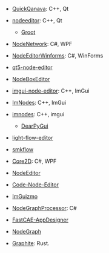 - [QuickQanava](https://github.com/cneben/QuickQanava): C++, Qt

- [nodeeditor](https://github.com/paceholder/nodeeditor): C++, Qt
  
  - [Groot](https://github.com/BehaviorTree/Groot/tree/master/QtNodeEditor)

- [NodeNetwork](https://github.com/Wouterdek/NodeNetwork): C#, WPF

- [NodeEditorWinforms](https://github.com/komorra/NodeEditorWinforms): C#, WinForms

- [qt5-node-editor](https://github.com/nwaniek/qt5-node-editor)

- [NodeBoxEditor](https://github.com/rubenwardy/NodeBoxEditor)

- [imgui-node-editor](https://github.com/thedmd/imgui-node-editor): C++, ImGui

- [ImNodes](https://github.com/rokups/ImNodes): C++, ImGui

- [imnodes](https://github.com/Nelarius/imnodes): C++, imgui
  
  - [DearPyGui](https://github.com/hoffstadt/DearPyGui)

- [light-flow-editor](https://github.com/ArthurSonzogni/light-flow-editor)

- [smkflow](https://github.com/ArthurSonzogni/smkflow)

- [Core2D](https://github.com/wieslawsoltes/Core2D): C#, WPF

- [NodeEditor](https://github.com/wieslawsoltes/NodeEditor)

- [Code-Node-Editor](https://github.com/simeonradivoev/Code-Node-Editor)

- [ImGuizmo](https://github.com/CedricGuillemet/ImGuizmo)

- [NodeGraphProcessor](https://github.com/alelievr/NodeGraphProcessor): C#

- [FastCAE-AppDesigner](https://github.com/czyt1988/FastCAE-AppDesigner)

- [NodeGraph](https://github.com/lifeisforu/NodeGraph)

- [Graphite](https://github.com/GraphiteEditor/Graphite): Rust.
